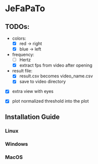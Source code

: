 # JeFaPaTo

## TODOs:

- colors:
  - [X] red  -> right
  - [X] blue -> left

- frequency:
  - [ ] Hertz
  - [X] extract fps from video after opening

- result file:
  - [X] result.csv becomes video_name.csv
  - [X] save to video directory

- [X] extra view with eyes

- [X] plot normalized threshold into the plot

## Installation Guide

### Linux

### Windows

### MacOS